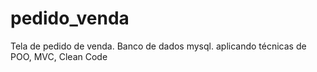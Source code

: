 # pedido_venda
Tela de pedido de venda. Banco de dados mysql.  aplicando técnicas de POO, MVC, Clean Code
